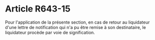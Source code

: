 # Article R643-15

Pour l'application de la présente section, en cas de retour au liquidateur d'une lettre de notification qui n'a pu être remise à son destinataire, le liquidateur procède par voie de signification.
